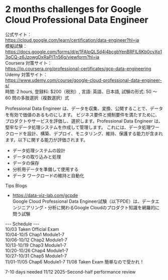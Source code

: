 # 2 months challenges for Google Cloud Professional Data Engineer

公式サイト：  
https://cloud.google.com/learn/certification/data-engineer?hl=ja  
模擬試験：  
https://docs.google.com/forms/d/e/1FAIpQLSd4j4bcgbYenBRFIL6Kb0cvXp13qCQ-z6JzowgDxRaPITn56g/viewform?hl=ja  
Coursera 対策サイト：  
https://jp.coursera.org/professional-certificates/gcp-data-engineering  
Udemy 対策サイト：    
https://www.udemy.com/course/google-cloud-professional-data-engineer-s/  
時間: 2 hours, 登録料: $200（税別）, 言語: 英語、日本語, 試験の形式: 50 ～ 60 問の多肢選択（複数選択）式  

Professional Data Engineer は、データを収集、変換、公開することで、データを有効で価値のあるものにします。
ビジネス要件と規制要件を満たすために、プロダクトやサービスを評価し、選択します。Professional Data Engineer は、堅牢なデータ処理システムを作成して管理します。
これには、データ処理ワークロードを設計、構築、デプロイ、モニタリング、維持、保護する能力が含まれます。以下に関する能力が評価されます。
- データ処理システムの設計
- データの取り込みと処理
- データの保存
- 分析用データを準備して使用する
- データ ワークロードの維持と自動化

Tips Blogs
- https://data-viz-lab.com/gcpde  
Google Cloud Professional Data Engineer試験（以下PDE）は、データエンジニアリング・分析に関わるGoogle Cloudのプロダクト知識を網羅的に問う試験

--- Schedule ---  
10/03 Taken Official Exam  
10/04-10/5  Chap1 Module1-7  
10/06-10/12 Chap2 Module1-7  
10/13-10/19 Chap3 Module1-7  
10/20-10/26 Chap4 Module1-7  
10/27-10/31 Chap5 Module1-7  
11/01-11/05 Chap6 Module1-7
11/08 Taken Exam
簡単なので受かれ！

7-10 days needed
11/12 2025-Second-half performance review
